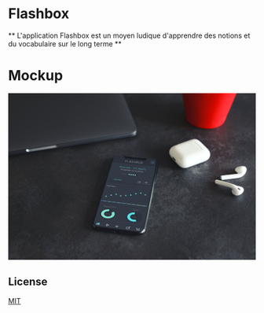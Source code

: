 # Flashbox

** L'application Flashbox est un moyen ludique d'apprendre des notions et du vocabulaire sur le long terme **

# Mockup
![Waventure Logo](https://github.com/charlesdecodin/Flashbox/blob/master/mock_up/mock_up_iphone.png)

## License
[MIT](https://choosealicense.com/licenses/mit/)
